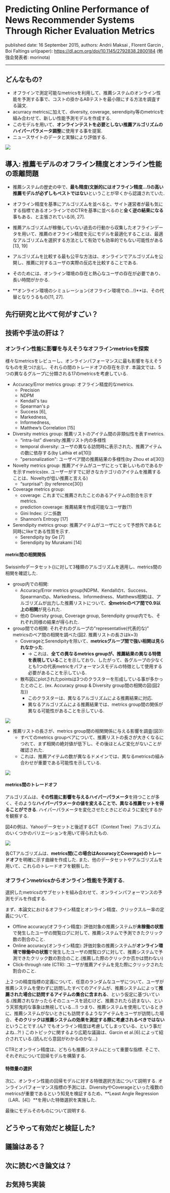 # Predicting Online Performance of News Recommender Systems Through Richer Evaluation Metrics

published date: 16 September 2015,
authors: Andrii Maksai , Florent Garcin , Boi Faltings
url(paper): https://dl.acm.org/doi/10.1145/2792838.2800184
(勉強会発表者: morinota)

---

## どんなもの?

- オフラインで測定可能なmetricsを利用して、推薦システムのオンライン性能を予測する事で、コストの掛かるABテストを最小限にする方法を調査する論文.
- acurracy metricsに加えて、diversity, coverage, serendipity等のmetricsを組み合わせて、新しい性能予測モデルを作成する.
- このモデルを用いて、**オンラインテストを必要としない推薦アルゴリズムのハイパーパラメータ調整**に使用する事を提案.
- ニュースサイトのデータと実験により評価する.

![](https://d3i71xaburhd42.cloudfront.net/96b00351da3e0c281ce8c26b45bbba328b3d5f21/1-Figure1-1.png)

## 導入: 推薦モデルのオフライン精度とオンライン性能の乖離問題

- 推薦システムの歴史の中で、**最も精度(文脈的にはオフライン精度...!)の高い推薦モデルが必ずしもベストではない**ということが早くから認識されていた.
- オフライン精度を基準にアルゴリズムを並べると、サイト運営者が最も気にする指標であるオンラインでのCTRを基準に並べるのと**全く逆の結果になる**事もある、と主張されている[6, 27].
- 推薦アルゴリズムが稼働していない過去の行動から収集したオフラインデータを用いて、推薦のオフライン精度を元にモデルを最適化することは、最適なアルゴリズムを選択する方法として有効でも効率的でもない可能性がある[13, 19]

- アルゴリズムを比較する最も公平な方法は、オンラインでアルゴリズムを公開し、推薦に対するユーザの実際の反応を比較することである.
- そのためには、オンライン環境の存在と熱心なユーザの存在が必要であり、長い時間がかかる.
- **オンライン環境のシミュレーション(オフライン環境での...!)**は、その代替となりうるもの[11, 27].

## 先行研究と比べて何がすごい？

## 技術や手法の肝は？

### オンライン性能に影響を与えそうなオフラインmetricsを探索

様々なmetricsをレビューし、オンラインパフォーマンスに最も影響を与えそうなものを見つけ出し、それらの間のトレードオフの存在を示す.
本論文では、5つの異なるグループに分類される17のmetricsを考慮している.

- Accuracy/Error metrics group: オフライン精度的なmetrics.
  - Precision
  - NDPM
  - Kendall's tau
  - Spearman's ρ
  - Success [6],
  - Markedness,
  - Informedness,
  - Matthew’s Correlation [15]
- Diversity metrics group: 推薦リストのアイテム間の非類似性を表すmetrics.
  - “intra-list” diversity:推薦リスト内の多様性
  - temporal diversity: ユーザの異なる訪問時に表示された、推薦アイテムの数に依存する(by Lathia et al[10])
  - "personalization": ユーザペア間の推薦結果の多様性(by Zhou et al[30])
- Novelty metrics group: 推薦アイテムがユーザにとって新しいものであるかを示すmetrics(ex. ユーザーがすでに好きなカテゴリのアイテムを推薦することは、Noveltyが低い推薦と言える)
  - “surprisal”: (by reference[30])
- Coverage metrics group:
  - coverage: これまでに推薦されたことのあるアイテムの割合を示すmetrics.
  - prediction coverage: 推薦結果を作成可能なユーザ数(?)
  - Gini Index: ジニ係数
  - Shannon’s Entropy [17]
- Serendipity metrics group: 推薦アイテムがユーザにとって予想外であると同時にlikeである性質を示す.
  - Serendipity by Ge [7]
  - Serendipity by Murakami [14]

#### metric間の相関関係

Swissinfoデータセット()に対して3種類のアルゴリズムを適用し、metrics間の相関を確認した.

- group内での相関:
  - Accuracy/Error metrics group(NDPM、Kendallのτ、Success、Spearmanのρ、Markedness、Informedness、Matthews相関)は、アルゴリズムが出力した推薦リストについて、**全metricのペア間で0.9以上の相関**が見られた.
  - 他の Diversity group, Coverage group, Serendipity group内でも、それぞれ同様の結果が得られた.
- group間での相関: それぞれのグループの"representative(代表的な)" metricsのペア間の相関を調べた(図2. 推薦リストの長さはk=3)
  - CoverageとSerendipityを除いて、**metricsグループ間で強い相関は見られなかった**.
    - -> これは、**全ての異なるmetrics groupが、推薦結果の異なる特徴を表現している**ことを示しており、したがって、各グループの少なくとも1つの代表metricをパフォーマンスモデルの特徴として使用する必要があることを示している.
  - 散布図にplotされたpointsは3つのクラスターを形成している事が多かったとのこと. (ex. Accuracy group & Diversity group間の相関の図(図2左))
    - このクラスターは、異なるアルゴリズムによる推薦結果に対応.
    - 異なるアルゴリズムによる推薦結果では、metrics group間の関係が異なる可能性があることを示している.

![](https://d3i71xaburhd42.cloudfront.net/96b00351da3e0c281ce8c26b45bbba328b3d5f21/2-Figure2-1.png)

- 推薦リストの長さが、metrics group間の相関関係に与える影響を調査(図3):
  - すべてのmetrics groupペアについて、推薦リストの長さが大きくなるにつれて、まず相関の絶対値が低下し、その後ほとんど変化がないことが確認された.
  - これは、推薦アイテムの数が異なるドメインでは、異なるmetricsの組み合わせが重要である可能性を示している.

![](https://d3i71xaburhd42.cloudfront.net/96b00351da3e0c281ce8c26b45bbba328b3d5f21/2-Figure3-1.png)

#### metrics間のトレードオフ

アルゴリズムは、**その性能に影響を与えるハイパーパラメータ**を持つことが多く、そのような**ハイパーパラメータの値を変えることで、異なる推薦セットを得ることができる**.
ハイパーパラメータを変化させたときにどのように変化するかを観察する.

図4の例は、Yahooデータセットと後述するCT（Context Tree）アルゴリズムのいくつかのバリエーションを用いて得られたもの.

![](https://d3i71xaburhd42.cloudfront.net/96b00351da3e0c281ce8c26b45bbba328b3d5f21/3-Figure4-1.png)

各CTアルゴリズムは、**metrics間(この場合はAccuracyとCoverage)のトレードオフ**を明確に示す曲線を作成した.
また、他のデータセットやアルゴリズムを用いて、これらのトレードオフを観察した.

### オフラインmetricsからオンライン性能を予測する.

選択したmetricsのサブセットを組み合わせて、オンラインパフォーマンスの予測モデルを作成する.

まず、本論文におけるオフライン精度とオンライン精度、クリックスルー率の定義について.

- Offline accuracy(オフライン精度): 評価対象の推薦システムが**未稼働の状態**で発生したユーザの閲覧ログに対して、推薦システムで予測できたクリック数の割合のこと.
- Online accuracy(オンライン精度): 評価対象の推薦システムが**オンライン環境で稼働中の状態**で発生したユーザの閲覧ログに対して、推薦システムで予測できたクリック数の割合のこと.(推薦した際のクリックか否かは問わない)
- Click-through rate (CTR): ユーザが推薦アイテムを見た際にクリックされた割合のこと.

上２つの精度指標の定義について、任意のランダムなユーザについて、ユーザが推薦システムを使わずに訪問したすべてのアイテムが、推薦システムによって**推薦された場合に訪問するアイテムの集合に含まれる**、という仮定に基づいている.(推薦されなかったらそのニュースを読むけど、推薦されたら読まない、という天邪鬼的な事象は無視している...!)
つまり、推薦システムを使用しているときに、推薦システムがないときにも訪問するようなアイテムをユーザが訪問した場合、**そのクリックは推薦システムの効果を測定する際に考慮されるべきではない**ということです.(ん? でもオンライン精度は考慮してしまっている、という事だよね...?! )
このトピックに関するより広範な議論は、Garcin et al.[6].によって紹介されている.(読んだら意図がわかるのかな...)

CTRとオンライン精度は、どちらも推薦システムにとって重要な指標. そこで、それぞれについて回帰モデルを構築する.

#### 特徴量の選択

次に、オンライン性能の回帰モデルに対する特徴選択方法について説明する.
オンラインパフォーマンス指標の予測には、DiversityやCoverageといった複数のmetricsが重要であるという知見を検証するため、**Least Angle Regression（LAR、[4]）**を用いた特徴選択を実施した.

最後にモデルそのものについて説明する.

## どうやって有効だと検証した?

## 議論はある？

## 次に読むべき論文は？

## お気持ち実装
